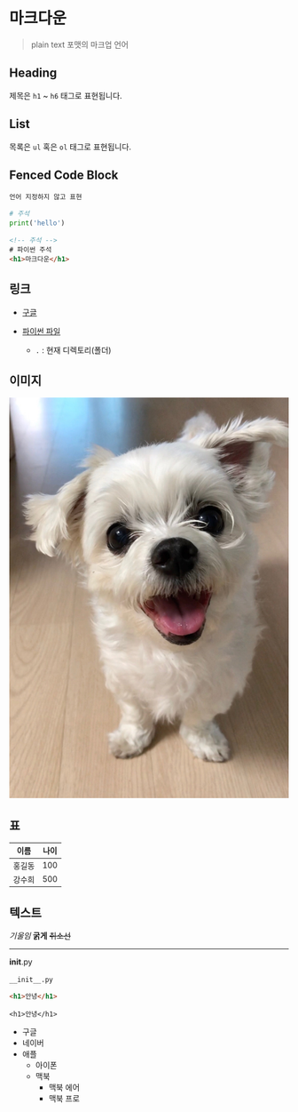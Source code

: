 # 마크다운

> plain text 포맷의 마크업 언어

## Heading

제목은 `h1` ~ `h6` 태그로 표현됩니다.

## List

목록은 `ul` 혹은 `ol` 태그로 표현됩니다.

## Fenced Code Block

```
언어 지정하지 않고 표현
```

```python
# 주석
print('hello')
```

```html
<!-- 주석 -->
# 파이썬 주석
<h1>마크다운</h1>
```

## 링크

- [구글](https://google.com)

- [파이썬 파일](./python.py) 

    - `.` : 현재 디렉토리(폴더) 

## 이미지

![이미지](./hindung.jpg)

## 표

|이름|나이|
|--|--|
|홍길동|100|
|강수희|500|

## 텍스트

*기울임* **굵게** ~~취소선~~

---

<!-- 백킷(`)을 사용하면 원하는 기호 문자열로 출력가능 -->
__init__.py

`__init__.py`

```html
<h1>안녕</h1>
```

`<h1>안녕</h1>`

- 구글
- 네이버
- 애플
    - 아이폰
    - 맥북
        - 맥북 에어
        - 맥북 프로


    